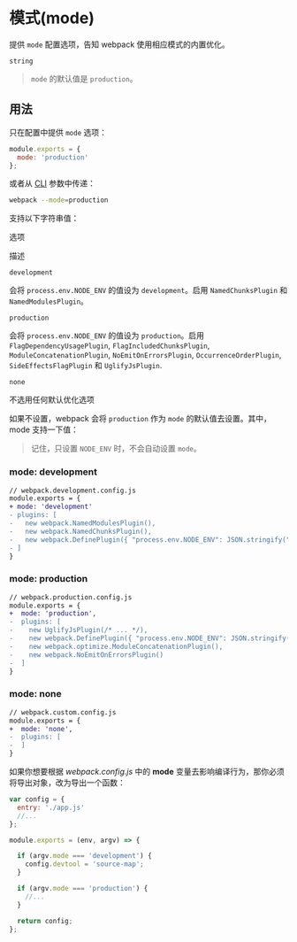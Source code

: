 # 模式(mode)

提供 `mode` 配置选项，告知 webpack 使用相应模式的内置优化。

```
string
```

> `mode` 的默认值是 `production`。

## 用法 

只在配置中提供 `mode` 选项：

```javascript
module.exports = {
  mode: 'production'
};
```

或者从 [CLI](https://webpack.docschina.org/api/cli/) 参数中传递：

```bash
webpack --mode=production
```

支持以下字符串值：

选项

描述

```
development
```

会将 `process.env.NODE_ENV` 的值设为 `development`。启用 `NamedChunksPlugin` 和 `NamedModulesPlugin`。

```
production
```

会将 `process.env.NODE_ENV` 的值设为 `production`。启用 `FlagDependencyUsagePlugin`, `FlagIncludedChunksPlugin`, `ModuleConcatenationPlugin`, `NoEmitOnErrorsPlugin`, `OccurrenceOrderPlugin`, `SideEffectsFlagPlugin` 和 `UglifyJsPlugin`.

```
none
```

不选用任何默认优化选项

如果不设置，webpack 会将 `production` 作为 `mode` 的默认值去设置。其中，mode 支持一下值：

> 记住，只设置 `NODE_ENV` 时，不会自动设置 `mode`。

### mode: development 

```diff
// webpack.development.config.js
module.exports = {
+ mode: 'development'
- plugins: [
-   new webpack.NamedModulesPlugin(),
-   new webpack.NamedChunksPlugin(),
-   new webpack.DefinePlugin({ "process.env.NODE_ENV": JSON.stringify("development") }),
- ]
}
```

### mode: production 

```diff
// webpack.production.config.js
module.exports = {
+  mode: 'production',
-  plugins: [
-    new UglifyJsPlugin(/* ... */),
-    new webpack.DefinePlugin({ "process.env.NODE_ENV": JSON.stringify("production") }),
-    new webpack.optimize.ModuleConcatenationPlugin(),
-    new webpack.NoEmitOnErrorsPlugin()
-  ]
}
```

### mode: none 

```diff
// webpack.custom.config.js
module.exports = {
+  mode: 'none',
-  plugins: [
-  ]
}
```

如果你想要根据 *webpack.config.js* 中的 **mode** 变量去影响编译行为，那你必须将导出对象，改为导出一个函数：

```javascript
var config = {
  entry: './app.js'
  //...
};

module.exports = (env, argv) => {

  if (argv.mode === 'development') {
    config.devtool = 'source-map';
  }

  if (argv.mode === 'production') {
    //...
  }

  return config;
};
```